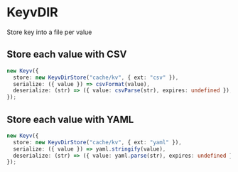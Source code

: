
# KeyvDIR

Store key into a file per value

## Store each value with CSV

```ts
new Keyv({
  store: new KeyvDirStore("cache/kv", { ext: "csv" }),
  serialize: ({ value }) => csvFormat(value),
  deserialize: (str) => ({ value: csvParse(str), expires: undefined }),
});
```

## Store each value with YAML

```ts
new Keyv({
  store: new KeyvDirStore("cache/kv", { ext: "yaml" }),
  serialize: ({ value }) => yaml.stringify(value),
  deserialize: (str) => ({ value: yaml.parse(str), expires: undefined }),
});
```
